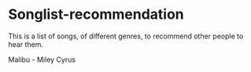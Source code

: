 # Songlist-recommendation
This is a list of songs, of different genres, to recommend other people to hear them.

Malibu - Miley Cyrus
